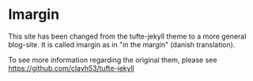 # Imargin
This site has been changed from the tufte-jekyll theme to a more general blog-site. 
It is called imargin as in "in the margin" (danish translation). 

To see more information regarding the original them, please see https://github.com/clayh53/tufte-jekyll